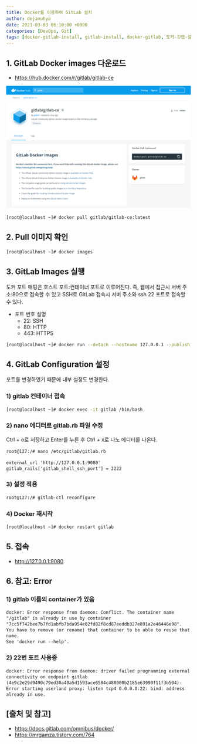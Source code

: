 ```yaml
---
title: Docker를 이용하여 GitLab 설치
author: dejavuhyo
date: 2021-03-03 06:10:00 +0900
categories: [DevOps, Git]
tags: [docker-gitlab-install, gitlab-install, docker-gitlab, 도커-깃랩-설치, 깃랩-설치, 도커-깃랩]
---
```


## 1. GitLab Docker images 다운로드

* <https://hub.docker.com/r/gitlab/gitlab-ce>

![gitlab-docker-images](/assets/img/2021-03-03-install-gitlab-with-docker/gitlab-docker-images.png)

```bash
[root@localhost ~]# docker pull gitlab/gitlab-ce:latest
```

## 2. Pull 이미지 확인

```bash
[root@localhost ~]# docker images
```

## 3. GitLab Images 실행
도커 포트 매핑은 호스트 포트:컨테이너 포트로 이루어진다. 즉, 웹에서 접근시 서버 주소:80으로 접속할 수 있고 SSH로 GitLab 접속시 서버 주소와 ssh 22 포트로 접속할 수 있다.

* 포트 번호 설명
  - 22: SSH
  - 80: HTTP
  - 443: HTTPS

```bash
[root@localhost ~]# docker run --detach --hostname 127.0.0.1 --publish 4443:443 --publish 9080:80 --publish 2222:22 --name gitlab --restart always --volume /srv/gitlab/config:/etc/gitlab --volume /srv/gitlab/logs:/var/log/gitlab --volume /srv/gitlab/data:/var/opt/gitlab gitlab/gitlab-ce:latest
```

## 4. GitLab Configuration 설정
포트를 변경하였기 때문에 내부 설정도 변경한다.

### 1) gitlab 컨테이너 접속

```bash
[root@localhost ~]# docker exec -it gitlab /bin/bash
```

### 2) nano 에디터로 gitlab.rb 파일 수정
Ctrl + o로 저장하고 Enter를 누른 후 Ctrl + x로 나노 에디터를 나온다.

```bash
root@127:/# nano /etc/gitlab/gitlab.rb
```

```text
external_url 'http://127.0.0.1:9080'
gitlab_rails['gitlab_shell_ssh_port'] = 2222
```

### 3) 설정 적용

```bash
root@127:/# gitlab-ctl reconfigure
```

### 4) Docker 재시작

```bash
[root@localhost ~]# docker restart gitlab
```

## 5. 접속

* <http://127.0.0.1:9080>

## 6. 참고: Error

### 1) gitlab 이름의 container가 있음

```text
docker: Error response from daemon: Conflict. The container name "/gitlab" is already in use by container "7cc5f742bee7b7fd1abfb7bda954e02fd82f8cd87eeddb327e891a2e46446e98". You have to remove (or rename) that container to be able to reuse that name.
See 'docker run --help'.
```

### 2) 22번 포트 사용중

```text
docker: Error response from daemon: driver failed programming external connectivity on endpoint gitlab (4e9c2e29d9490c79ed30a40a5d1593ace6584c488000b2185e63990f11f3b504): Error starting userland proxy: listen tcp4 0.0.0.0:22: bind: address already in use.
```

## [출처 및 참고]
* <https://docs.gitlab.com/omnibus/docker/>
* <https://mrgamza.tistory.com/764>
